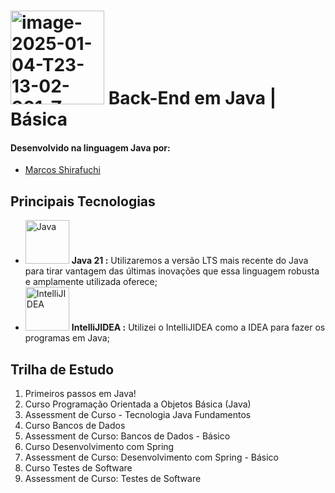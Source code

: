 # <a href="https://imgbb.com/"><img src="https://i.ibb.co/wNCRx9z/image-2025-01-04-T23-13-02-901-Z.png" alt="image-2025-01-04-T23-13-02-901-Z" border="0" width =150 heigth = 100></a> Back-End em Java | Básica

#### Desenvolvido na linguagem Java por:
- [Marcos Shirafuchi](https://github.com/marcosfshirafuchi)

## Principais Tecnologias

- <img width="70px" src="https://cdn.jsdelivr.net/gh/devicons/devicon@latest/icons/java/java-original-wordmark.svg" title = "Java" /> <b>Java 21 :</b> Utilizaremos a versão LTS mais recente do Java para tirar vantagem das últimas inovações que essa linguagem robusta e amplamente utilizada oferece;
- <img width="70px" src="https://cdn.jsdelivr.net/gh/devicons/devicon@latest/icons/intellij/intellij-original.svg" title = "IntelliJIDEA" /> <b>IntelliJIDEA :</b> Utilizei o IntelliJIDEA como a IDEA para fazer os programas em Java;



## Trilha de Estudo
1. Primeiros passos em Java!
2. Curso Programação Orientada a Objetos Básica (Java)
3. Assessment de Curso - Tecnologia Java Fundamentos
4. Curso Bancos de Dados
5. Assessment de Curso: Bancos de Dados - Básico
6. Curso Desenvolvimento com Spring
7. Assessment de Curso: Desenvolvimento com Spring - Básico
8. Curso Testes de Software
9. Assessment de Curso: Testes de Software



